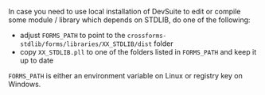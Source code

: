 In case you need to use local installation of DevSuite to edit or compile some module / library which depends on STDLIB, do one of the following:

- adjust `FORMS_PATH` to point to the `crossforms-stdlib/forms/libraries/XX_STDLIB/dist` folder
- copy `XX_STDLIB.pll` to one of the folders listed in `FORMS_PATH` and keep it up to date

`FORMS_PATH` is either an environment variable on Linux or registry key on Windows.